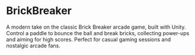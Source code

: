 # BrickBreaker
A modern take on the classic Brick Breaker arcade game, built with Unity. Control a paddle to bounce the ball and break bricks, collecting power-ups and aiming for high scores. Perfect for casual gaming sessions and nostalgic arcade fans.
